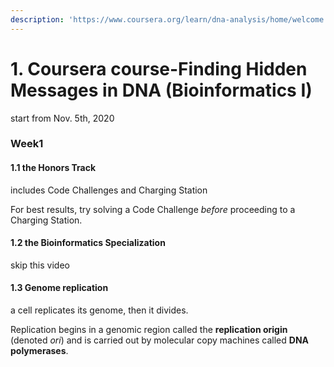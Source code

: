 ```yaml
---
description: 'https://www.coursera.org/learn/dna-analysis/home/welcome'
---
```


# 1. Coursera course-Finding Hidden Messages in DNA \(Bioinformatics I\)

start from Nov. 5th, 2020

### Week1

#### **1.1** the Honors Track

includes Code Challenges and Charging Station

For best results, try solving a Code Challenge _before_ proceeding to a Charging Station.

#### **1.2** the Bioinformatics Specialization

skip this video

#### 1.3 **Genome replication**

a cell replicates its genome, then it divides.

Replication begins in a genomic region called the **replication origin** \(denoted _ori_\)  and is carried out by molecular copy machines called **DNA polymerases**.





